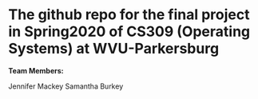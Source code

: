 # The github repo for the final project in Spring2020 of CS309 (Operating Systems) at WVU-Parkersburg

**Team Members:**

Jennifer Mackey
Samantha Burkey
